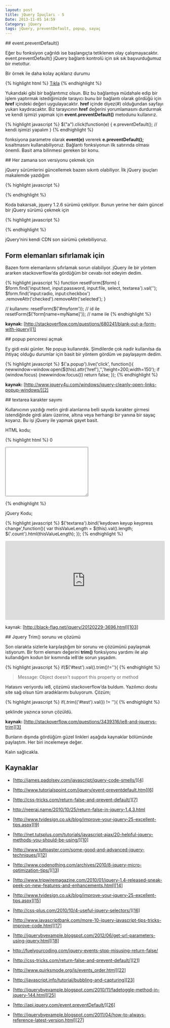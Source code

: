 ```yaml
---
layout: post
title: jQuery İpuçları - 5
Date: 2013-11-05 14:59
Category: jQuery
tags: jQuery, preventDefault, popup, sayaç
---
```



## event.preventDefault()

Eğer bu fonksiyon çağrıldı ise başlangıçta tetiklenen olay çalışmayacaktır. event.preventDefault() jQuery bağlantı kontrolü için sık sık başvurduğumuz bir metottur.

Bir örnek ile daha kolay açıklarız durumu

{% highlight html %}
<a href="#">Tıkla</a>
{% endhighlight %}

Yukarıdaki gibi bir bağlantımız olsun. Biz bu bağlantıya müdahale edip bir işlem yaptırmak istediğimizde tarayıcı bunu bir bağlantı olarak gördüğü için **href** içindeki değeri uygulayacaktır. **href** içinde diyez(#) olduğundan sayfayı yukarı kaydıracaktır. Biz tarayıcının **href** değerini yorumlamasını durdurmak ve kendi işimizi yapmak için **event.preventDefault()** metodunu kullanırız.

{% highlight javascript %}
$("a").click(function(e) {
   e.preventDefault();
   // kendi işimizi yapalım
}
{% endhighlight %}

fonksiyona parametre olarak **event(e)** vererek **e.preventDefault();** kısaltmasını kullanabiliyoruz. Bağlantı fonksiyonun ilk satırında olması önemli. Basit ama bilinmesi gereken bir konu.

## Her zamana son versiyonu çekmek için

jQuery sürümlerini güncellemek bazen sıkıntı olabiliyor. İlk jQuery ipuçları makalemde yazdığım

{% highlight javascript %}
<script type="text/javascript" src="http://ajax.googleapis.com/ajax/libs/jquery/1.2.6/jquery.min.js"></script>
<script type="text/javascript">
 $(document).ready(function() {
    //isler burada
 });
</script>
{% endhighlight %}

Koda bakarsak, jquery 1.2.6 sürümü çekiliyor. Bunun yerine her daim güncel bir jQuery sürümü çekmek için

{% highlight javascript %}
<script type="text/javascript"
src="http://code.jquery.com/jquery-latest.min.js" charset="utf-8">
</script>
{% endhighlight %}

jQuery’nini kendi CDN son sürümü çekebiliyoruz.

## Form elemanları sıfırlamak için

Bazen form elemanlarını sıfırlamak sorun olabiliyor. jQuery ile bir yöntem ararken stackoverflow’da gördüğüm bir cevabı not edeyim dedim.

{% highlight javascript %}
function resetForm($form) {
    $form.find('input:text, input:password, input:file, select, textarea').val('');
    $form.find('input:radio, input:checkbox')
         .removeAttr('checked').removeAttr('selected');
}

// kullanımı:
resetForm($('#myform')); // id ile
resetForm($('form[name=myName]')); // name ile
{% endhighlight %}

**kaynak:** [http://stackoverflow.com/questions/680241/blank-out-a-form-with-jquery][1]

## popup penceresi açmak

Ey gidi eski günler. Ne popup kullanırdık. Şimdilerde çok nadir kullanılsa da ihtiyaç olduğu durumlar için basit bir yöntem gördüm ve paylaşayım dedim.

{% highlight javascript %}
$('a.popup').live('click', function(){
        newwindow=window.open($(this).attr('href'),'','height=200,width=150');
        if (window.focus) {newwindow.focus()}
        return false;
});
{% endhighlight %}

**kaynak:** [http://www.jquery4u.com/windows/jquery-cleanly-open-links-popup-windows/][2]

## textarea karakter sayımı

Kullanıcının yazdığı metin girdi alanlarına belli sayıda karakter girmesi istendiğinde girdi alanı üzerine, altına veya herhangi bir yanına bir sayaç koyarız. Bu işi jQuery ile yapmak gayet basit.

HTML kodu;

{% highlight html %}
<span class="count">0</span>
<textarea name="textarea" rows="10" cols="30"></textarea>
{% endhighlight %}

jQuery Kodu;

{% highlight javascript %}
$('textarea').bind('keydown keyup keypress change',function(){
	var thisValueLength = $(this).val().length;
	$('.count').html(thisValueLength);
});
{% endhighlight %}

<iframe scrolling="no" height="250" frameborder="0" style="width: 100%;border: none; overflow: hidden;" allowtransparency="true" data-height="250" src="http://codepen.io/fatihhayri/embed/CzjJI?type=result&amp;height=250" id="cp_embed_hgplm"></iframe>

kaynak: [http://black-flag.net/jquery/20120229-3696.html][103]

## Jquery Trim() sorunu ve çözümü

Son olarakta sizlerle karşılaştığım bir sorunu ve çözümünü paylaşmak istiyorum. Bir form elemanı değerini **trim()** fonksiyonu yardımı ile alıp kullandığım kodun bir kısmında ie8’de sorun yaşadım.

{% highlight javascript %}
if($('#test').val().trim()!=''){
{% endhighlight %}

> Message: Object doesn't support this property or method

Hatasını veriyordu ie8, çözümü stackoverflow’da buldum. Yazılımcı dostu site sağ olsun tüm aradıklarımı buluyorum. Çözüm;

{% highlight javascript %}
if($.trim($('#test').val()) != ''){
{% endhighlight %}

şeklinde yazınca sorun çözüldü.

**kaynak:** [http://stackoverflow.com/questions/3439316/ie8-and-jquerys-trim][3]

Bunların dışında gördüğüm güzel linkleri aşağıda kaynaklar bölümünde paylaştım. Her biri incelemeye değer.

Kalın sağlıcakla.

## Kaynaklar

- [http://james.padolsey.com/javascript/jquery-code-smells/][4]
- [http://www.tutorialspoint.com/jquery/event-preventdefault.htm][6]
- [http://css-tricks.com/return-false-and-prevent-default/][7]
- http://neeraj.name/2010/10/25/return-false-in-jquery-1.4.3.html
- [http://www.tvidesign.co.uk/blog/improve-your-jquery-25-excellent-tips.aspx][9]
- [http://net.tutsplus.com/tutorials/javascript-ajax/20-helpful-jquery-methods-you-should-be-using/][10]
- [http://www.tuttoaster.com/some-good-and-advanced-jquery-techniques/][12]
- [http://www.codenothing.com/archives/2010/8-jquery-micro-optimization-tips/][13]
- [http://www.tripwiremagazine.com/2010/01/jquery-1.4-released-sneak-peek-on-new-features-and-enhancements.html][14]
- [http://www.tvidesign.co.uk/blog/improve-your-jquery-25-excellent-tips.aspx][15]
- [http://css-plus.com/2010/10/4-useful-jquery-selectors/][16]
- [http://www.javascriptbank.com/more-10-jquery-javascript-tips-tricks-improve-code.html][17]
- [http://jquerybyexample.blogspot.com/2012/06/get-url-parameters-using-jquery.html][18]
- http://fuelyourcoding.com/jquery-events-stop-misusing-return-false/
- [http://css-tricks.com/return-false-and-prevent-default/][21]
- [http://www.quirksmode.org/js/events_order.html][22]
- [http://javascript.info/tutorial/bubbling-and-capturing][23]
- [http://jquerybyexample.blogspot.com/2010/11/fadetoggle-method-in-jquery-144.html][25]
- [http://api.jquery.com/event.preventDefault/][26]
- [http://jquerybyexample.blogspot.com/2011/04/how-to-always-reference-latest-version.html][27]

  [1]: http://stackoverflow.com/questions/680241/blank-out-a-form-with-jquery
  [2]: http://www.jquery4u.com/windows/jquery-cleanly-open-links-popup-windows/
  [3]: http://stackoverflow.com/questions/3439316/ie8-and-jquerys-trim
  [4]: http://james.padolsey.com/javascript/jquery-code-smells/
  [6]: http://www.tutorialspoint.com/jquery/event-preventdefault.htm
  [7]: http://css-tricks.com/return-false-and-prevent-default/
  [9]: http://www.tvidesign.co.uk/blog/improve-your-jquery-25-excellent-tips.aspx
  [10]: http://net.tutsplus.com/tutorials/javascript-ajax/20-helpful-jquery-methods-you-should-be-using/
  [12]: http://www.tuttoaster.com/some-good-and-advanced-jquery-techniques/
  [13]: http://www.codenothing.com/archives/2010/8-jquery-micro-optimization-tips/
  [14]: http://www.tripwiremagazine.com/2010/01/jquery-1.4-released-sneak-peek-on-new-features-and-enhancements.html
  [15]: http://www.tvidesign.co.uk/blog/improve-your-jquery-25-excellent-tips.aspx
  [16]: http://css-plus.com/2010/10/4-useful-jquery-selectors/
  [17]: http://www.javascriptbank.com/more-10-jquery-javascript-tips-tricks-improve-code.html
  [18]: http://jquerybyexample.blogspot.com/2012/06/get-url-parameters-using-jquery.html
  [21]: http://css-tricks.com/return-false-and-prevent-default/
  [22]: http://www.quirksmode.org/js/events_order.html
  [23]: http://javascript.info/tutorial/bubbling-and-capturing
  [25]: http://jquerybyexample.blogspot.com/2010/11/fadetoggle-method-in-jquery-144.html
  [26]: http://api.jquery.com/event.preventDefault/
  [27]: http://jquerybyexample.blogspot.com/2011/04/how-to-always-reference-latest-version.html
  [103]: http://black-flag.net/jquery/20120229-3696.html
